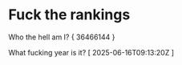 # Fuck the rankings

Who the hell am I?
{ 36466144 }

What fucking year is it?
[ 2025-06-16T09:13:20Z ]
